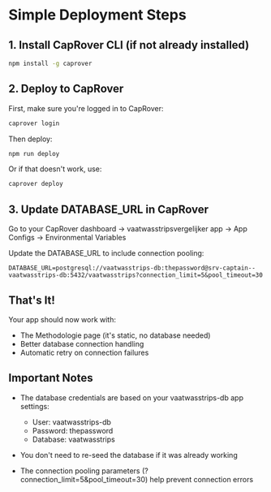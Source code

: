 # Simple Deployment Steps

## 1. Install CapRover CLI (if not already installed)
```bash
npm install -g caprover
```

## 2. Deploy to CapRover

First, make sure you're logged in to CapRover:
```bash
caprover login
```

Then deploy:
```bash
npm run deploy
```

Or if that doesn't work, use:
```bash
caprover deploy
```

## 3. Update DATABASE_URL in CapRover

Go to your CapRover dashboard → vaatwasstripsvergelijker app → App Configs → Environmental Variables

Update the DATABASE_URL to include connection pooling:
```
DATABASE_URL=postgresql://vaatwasstrips-db:thepassword@srv-captain--vaatwasstrips-db:5432/vaatwasstrips?connection_limit=5&pool_timeout=30
```

## That's It!

Your app should now work with:
- The Methodologie page (it's static, no database needed)
- Better database connection handling
- Automatic retry on connection failures

## Important Notes

- The database credentials are based on your vaatwasstrips-db app settings:
  - User: vaatwasstrips-db
  - Password: thepassword
  - Database: vaatwasstrips

- You don't need to re-seed the database if it was already working
- The connection pooling parameters (?connection_limit=5&pool_timeout=30) help prevent connection errors